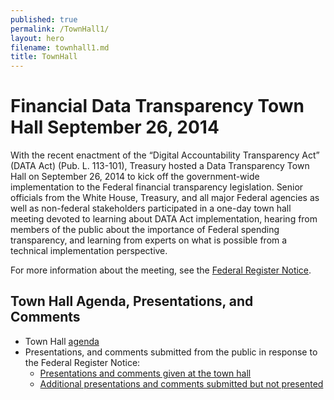 ```yaml
---
published: true
permalink: /TownHall1/
layout: hero
filename: townhall1.md
title: TownHall
---
```


# Financial Data Transparency Town Hall September 26, 2014

With the recent enactment of the “Digital Accountability Transparency Act” (DATA Act) (Pub. L. 113-101), Treasury hosted a Data Transparency Town Hall on September 26, 2014 to kick off the government-wide implementation to the Federal financial transparency legislation.  Senior officials from the White House, Treasury, and all major Federal agencies as well as non-federal stakeholders participated in a one-day town hall meeting devoted to learning about DATA Act implementation, hearing from members of the public about the importance of Federal spending transparency, and learning from experts on what is possible from a technical implementation perspective. 

For more information about the meeting, see the [Federal Register Notice](https://www.federalregister.gov/articles/2014/09/05/2014-21213/notice-of-the-data-transparency-town-hall-meeting).

## Town Hall Agenda, Presentations, and Comments

* Town Hall [agenda](http://fedspendingtransparency.github.io/agenda/)
* Presentations, and comments submitted from the public in response to the Federal Register Notice:
  * [Presentations and comments given at the town hall](http://fedspendingtransparency.github.io/townhall/)
  * [Additional presentations and comments submitted but not presented](http://fedspendingtransparency.github.io/submitted/) 
